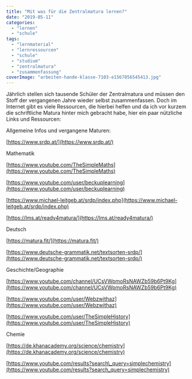 ```yaml
---
title: "Mit was für die Zentralmatura lernen?"
date: "2019-05-11"
categories: 
  - "lernen"
  - "schule"
tags: 
  - "lernmaterial"
  - "lernressourcen"
  - "schule"
  - "studium"
  - "zentralmatura"
  - "zusammenfassung"
coverImage: "arbeiten-hande-klasse-7103-e1567856545413.jpg"
---
```


Jährlich stellen sich tausende Schüler der Zentralmatura und müssen den Stoff der vergangenen Jahre wieder selbst zusammenfassen. Doch im Internet gibt es viele Ressourcen, die hierbei helfen und da ich vor kurzem die schriftliche Matura hinter mich gebracht habe, hier ein paar nützliche Links und Ressourcen:

Allgemeine Infos und vergangene Maturen:

[https://www.srdp.at/](https://www.srdp.at/)

Mathematik

[https://www.youtube.com/TheSimpleMaths](https://www.youtube.com/TheSimpleMaths)

[https://www.youtube.com/user/beckuplearning](https://www.youtube.com/user/beckuplearning)

[https://www.michael-leitgeb.at/srdp/index.php](https://www.michael-leitgeb.at/srdp/index.php)  
  
[https://lms.at/ready4matura/](https://lms.at/ready4matura/)

Deutsch

[https://matura.fit/](https://matura.fit/)

[https://www.deutsche-grammatik.net/textsorten-srdp/](https://www.deutsche-grammatik.net/textsorten-srdp/)

Geschichte/Geographie

[https://www.youtube.com/channel/UCsVWpmoRsNAWZb59b6Pt9Kg](https://www.youtube.com/channel/UCsVWpmoRsNAWZb59b6Pt9Kg)  
  
[https://www.youtube.com/user/Webzwithaz](https://www.youtube.com/user/Webzwithaz)

[https://www.youtube.com/user/TheSimpleHistory](https://www.youtube.com/user/TheSimpleHistory)

Chemie

[https://de.khanacademy.org/science/chemistry](https://de.khanacademy.org/science/chemistry)

[https://www.youtube.com/results?search\_query=simplechemistry](https://www.youtube.com/results?search_query=simplechemistry)
